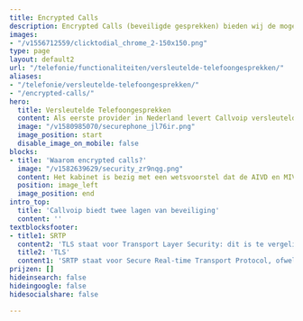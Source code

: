 ```yaml
---
title: Encrypted Calls
description: Encrypted Calls (beveiligde gesprekken) bieden wij de mogelijkheid om uw telefonie te versleutelen en zo uw privacy te waarborgen. Dit doen we door middel van SRTP en TLS.
images:
- "/v1556712559/clicktodial_chrome_2-150x150.png"
type: page
layout: default2
url: "/telefonie/functionaliteiten/versleutelde-telefoongesprekken/"
aliases:
- "/telefonie/versleutelde-telefoongesprekken/"
- "/encrypted-calls/"
hero:
  title: Versleutelde Telefoongesprekken
  content: Als eerste provider in Nederland levert Callvoip versleutelde telefoongesprekken. Veiligheid staat bij ons hoog in het vaandel en daarom bieden wij de mogelijkheid om uw telefonie te versleutelen en zo uw privacy te waarborgen. Dit doen we door middel van <b>SRTP</b> en <b>TLS.</b>
  image: "/v1580985070/securephone_jl76ir.png"
  image_position: start
  disable_image_on_mobile: false
blocks:
- title: 'Waarom encrypted calls?'
  image: "/v1582639629/security_zr9nqg.png"
  content: Het kabinet is bezig met een wetsvoorstel dat de AIVD en MIVD meer bevoegdheden geeft voor het aftappen van gesprekken. Justitie en veiligheidsdiensten mogen in de huidige wetgeving al internetverkeer aftappen, maar slechts één tap tegelijk te plaatsen. Met dit nieuwe wetsvoorstel mogen justitie en de veiligheidsdiensten in bulk gesprekken aftappen. Dankzij SRTP is het niet meer mogelijk dat gesprekken in bulk worden afgetapt.
  position: image_left
  image_position: end
intro_top:
  title: 'Callvoip biedt twee lagen van beveiliging'
  content: ''
textblocksfooter:
- title1: SRTP
  content2: 'TLS staat voor Transport Layer Security: dit is te vergelijken met een HTTPS-verbinding (het slotje ten teken van beveiligd internetverkeer) en dan specifiek voor VoIP. Dankzij de TLS-beveiliging gaan alle gegevens van uw telefoon beveiligd naar onze telefooncentrale: een veilig idee.<br>Alle internetverkeer van Callvoip verloopt via TLS – dit is standaard inbegrepen. TLS als standaard voor VoIP-verkeer is uniek in Nederland en dat maakt Callvoip een van de veiligste providers.<br><br><b>TLS is standaard inbegrepen en gratis voor alle klanten.</b><br><br><br><br><a href="/klantworden" class="button">Klant worden</a>'
  title2: 'TLS'
  content1: 'SRTP staat voor Secure Real-time Transport Protocol, ofwel de beveiliging van uw werkelijke telefoongesprekken. Deze zijn beveiligd tegen meeluisteren. De spraak van uw telefoongesprekken tussen onze telefooncentrale en uw telefoon zijn dan beveiligd.<br><br><b>SRTP is een extra functie die u kunt aanvragen. Hiervoor geldt een meerprijs.</b><br>Door het aanzetten van SRTP beveiligd spraakverkeer, worden alle telefoongesprekken van al uw telefoontoestellen versleuteld. Er geldt een meerprijs van € 2,00 excl. BTW per telefoon per maand. Deze meerprijs wordt berekend voor alle toestellen in uw klantomgeving.<br><br><a href="https://www.callvoip.nl/aanvragen/srtp/" class="button">SRTP aanvragen</a>'
prijzen: []
hideinsearch: false
hideingoogle: false
hidesocialshare: false

---
```

